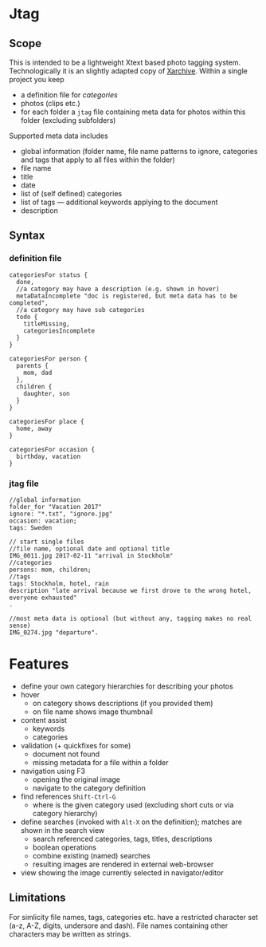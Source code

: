 # Jtag

## Scope

This is intended to be a lightweight Xtext based photo tagging system. Technologically it is an slightly adapted copy of [Xarchive](https://github.com/nittka/Xarchive). Within a single project you keep 
* a definition file for _categories_
* photos (clips etc.)
* for each folder a `jtag` file containing meta data for photos within this folder (excluding subfolders)

Supported meta data includes
* global information (folder name, file name patterns to ignore, categories and tags that apply to all files within the folder)
* file name
* title
* date
* list of (self defined) categories
* list of tags — additional keywords applying to the document
* description

## Syntax

### definition file

```
categoriesFor status {
  done,
  //a category may have a description (e.g. shown in hover)
  metaDataIncomplete "doc is registered, but meta data has to be completed",
  //a category may have sub categories
  todo {
    titleMissing,
    categoriesIncomplete
  }
}

categoriesFor person {
  parents {
    mom, dad
  },
  children {
    daughter, son
  }
}

categoriesFor place {
  home, away
}

categoriesFor occasion {
  birthday, vacation
}
```

### jtag file

```
//global information
folder_for "Vacation 2017"
ignore: "*.txt", "ignore.jpg"
occasion: vacation;
tags: Sweden

// start single files
//file name, optional date and optional title
IMG_0011.jpg 2017-02-11 "arrival in Stockholm"
//categories
persons: mom, children;
//tags
tags: Stockholm, hotel, rain
description "late arrival because we first drove to the wrong hotel, everyone exhausted"
.

//most meta data is optional (but without any, tagging makes no real sense)
IMG_0274.jpg "departure".
```

# Features

* define your own category hierarchies for describing your photos
* hover
  * on category shows descriptions (if you provided them)
  * on file name shows image thumbnail
* content assist
  * keywords
  * categories
* validation (+ quickfixes for some)
  * document not found
  * missing metadata for a file within a folder
* navigation using F3
  * opening the original image
  * navigate to the category definition
* find references `Shift-Ctrl-G`
  * where is the given category used (excluding short cuts or via category hierarchy)
* define searches (invoked with `Alt-X` on the definition); matches are shown in the search view
  * search referenced categories, tags, titles, descriptions
  * boolean operations
  * combine existing (named) searches
  * resulting images are rendered in external web-browser
* view showing the image currently selected in navigator/editor

## Limitations

For simlicity file names, tags, categories etc. have a restricted character set (a-z, A-Z, digits, undersore and dash). File names containing other characters may be written as strings.

